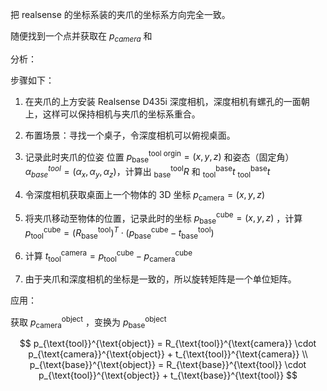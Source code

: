 把 realsense 的坐标系装的夹爪的坐标系方向完全一致。

随便找到一个点并获取在 $p_{camera}$ 和

分析：


步骤如下：

1. 在夹爪的上方安装 Realsense D435i 深度相机，深度相机有螺孔的一面朝上，这样可以保持相机与夹爪的坐标系重合。

2. 布置场景：寻找一个桌子，令深度相机可以俯视桌面。

3. 记录此时夹爪的位姿 位置 $p_{\text{base}}^{\text{tool orgin}}=(x,y,z)$ 和姿态（固定角） $\alpha_{base}^{tool}=(\alpha_x,\alpha_y,\alpha_z)$，计算出 $_{\text{base}}^{\text{tool}}R$ 和 $^{\text{base}}_{\text{tool}}t$  $^{\text{base}}_{\text{tool}}t$ 

4. 令深度相机获取桌面上一个物体的 3D 坐标 $p_{\text{camera}} = (x,y,z)$ 

5. 将夹爪移动至物体的位置，记录此时的坐标 $p_{\text{base}}^{\text{cube}} = (x,y,z)$ ，计算 $p_{\text{tool}}^{\text{cube}} = \left( R_{\text{base}}^{\text{tool}} \right)^T \cdot \left( p_{\text{base}}^{\text{cube}} - t_{\text{base}}^{\text{tool}} \right)$ 

6. 计算 $t_{\text{tool}}^{\text{camera}} = p_{\text{tool}}^{\text{cube}} - p_{\text{camera}}^{\text{cube}}$ 

7. 由于夹爪和深度相机的坐标是一致的，所以旋转矩阵是一个单位矩阵。  

    

应用：

获取 $p_{\text{camera}}^{\text{object}}$ ，变换为 $p_{\text{base}}^{\text{object}}$


$$
p_{\text{tool}}^{\text{object}} = 
R_{\text{tool}}^{\text{camera}} \cdot p_{\text{camera}}^{\text{object}} + t_{\text{tool}}^{\text{camera}} \\
p_{\text{base}}^{\text{object}} = 
R_{\text{base}}^{\text{tool}} \cdot p_{\text{tool}}^{\text{object}} + t_{\text{base}}^{\text{tool}}
$$


 
